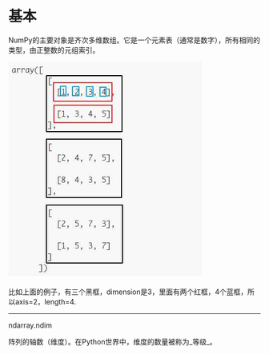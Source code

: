 # 基本

NumPy的主要对象是齐次多维数组。它是一个元素表（通常是数字），所有相同的类型，由正整数的元组索引。

![](/assets/import.png)

比如上面的例子，有三个黑框，dimension是3，里面有两个红框，4个蓝框，所以axis=2，length=4.

---

ndarray.ndim

阵列的轴数（维度）。在Python世界中，维度的数量被称为_等级_。

